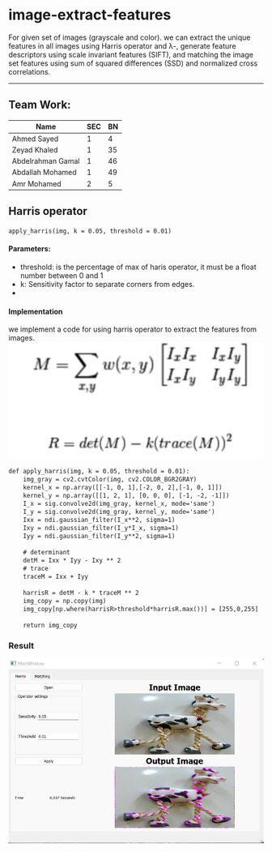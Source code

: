 # image-extract-features
For given set of images (grayscale and color). we can extract the unique features in all images using Harris operator and λ-, generate feature descriptors using scale invariant features (SIFT), and matching the image set features using sum of squared differences (SSD) and normalized cross correlations.

---

## Team Work:

| Name | SEC | BN |
| ----------- | ----------- | ----------- |
| Ahmed Sayed | 1 | 4 |
| Zeyad Khaled | 1 | 35 |
| Abdelrahman Gamal | 1 | 46 |
| Abdallah Mohamed  | 1 | 49 |
| Amr Mohamed | 2 | 5 |

## Harris operator

```
apply_harris(img, k = 0.05, threshold = 0.01)
```
#### Parameters:
* threshold: is the percentage of max of haris operator, it must be a float number between 0 and 1
* k: Sensitivity factor to separate corners from edges.
* 
#### Implementation

we implement a code for using harris operator to extract the features from images.
![img1](images/harris_rule.png)

```
def apply_harris(img, k = 0.05, threshold = 0.01):
    img_gray = cv2.cvtColor(img, cv2.COLOR_BGR2GRAY)
    kernel_x = np.array([[-1, 0, 1],[-2, 0, 2],[-1, 0, 1]])
    kernel_y = np.array([[1, 2, 1], [0, 0, 0], [-1, -2, -1]])
    I_x = sig.convolve2d(img_gray, kernel_x, mode='same')
    I_y = sig.convolve2d(img_gray, kernel_y, mode='same')
    Ixx = ndi.gaussian_filter(I_x**2, sigma=1)
    Ixy = ndi.gaussian_filter(I_y*I_x, sigma=1)
    Iyy = ndi.gaussian_filter(I_y**2, sigma=1)

    # determinant
    detM = Ixx * Iyy - Ixy ** 2
    # trace
    traceM = Ixx + Iyy
        
    harrisR = detM - k * traceM ** 2
    img_copy = np.copy(img)
    img_copy[np.where(harrisR>threshold*harrisR.max())] = [255,0,255]
   
    return img_copy
```

### Result
![img](results/harris.png)

